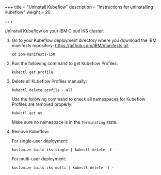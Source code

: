 +++
title = "Uninstall Kubeflow"
description = "Instructions for uninstalling Kubeflow"
weight = 20
                    
+++

Uninstall Kubeflow on your IBM Cloud IKS cluster.

1. Go to your Kubeflow deployment directory where you download the
   IBM manifests repository: https://github.com/IBM/manifests.git
   ```shell
   cd ibm-manifests-150
   ```

2. Run the following command to get Kubeflow Profiles:
   ```shell
   kubectl get profile
   ```

3. Delete all Kubeflow Profiles manually:
   ```shell
   kubectl delete profile --all
   ```
   Use the following command to check all namespaces for Kubeflow Profiles
   are removed properly:
   ```
   kubectl get ns
   ```
   Make sure no namespace is in the `Terminating` state.


4. Remove Kubeflow:

   For single-user deployment:
   ```shell
   kustomize build iks-single | kubectl delete -f -
   ```

   For multi-user deployment:
   ```shell
   kustomize build iks-multi | kubectl delete -f -
   ```
